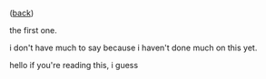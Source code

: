 ([back](daily.md))

the first one.

i don't have much to say because i haven't done much on this yet.

hello if you're reading this, i guess